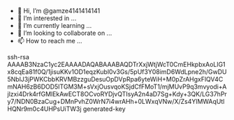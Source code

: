 - 👋 Hi, I’m @gamze4141414141
- 👀 I’m interested in ...
- 🌱 I’m currently learning ...
- 💞️ I’m looking to collaborate on ...
- 📫 How to reach me ...

<!---
gamze4141414141/gamze4141414141 is a ✨ special ✨ repository because its `README.md` (this file) appears on your GitHub profile.
You can click the Preview link to take a look at your changes.
--->ssh-rsa AAAAB3NzaC1yc2EAAAADAQABAAABAQDTrXxjWtjWcT0CmEHkpbxAoLlG1x8cqEa81f0Q/1jisuKKv1OD1eqzKubl0v3Gs/5pUf3Y08imD6WdLpne2h/GwDU5NblJ3jPWKCbbKRVMBzzguDesuOpDVpRpa6yteWiH+M0pZrAHgxFlQV4CmNAH6zB6DOD5ITGM3M+sVxjOusvqoKSjdCfFMoT1/mjMUvP9q3mvyodi+Ajlzxi4Drk4rfGMlEkAwECT8OCvoRYDjvQTIsyA2n4aD7Sg+Kdy+3QK/LG37hPry7/NDN0BzaCug+DMnPvhZ0WrN7i4wrAHh+0LWxqVNw/X/Zs4YlMWAqUtlHQNr9m0c4UHPsUiTW3j generated-key
